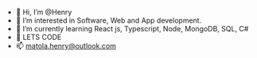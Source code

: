 - 👋 Hi, I’m @Henry
- 👀 I’m interested in Software, Web and App development.
- 🌱 I’m currently learning React js, Typescript, Node, MongoDB, SQL, C#
- 💞️ LETS CODE
- 📫 matola.henry@outlook.com
